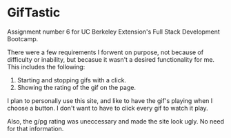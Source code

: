 # GifTastic
Assignment number 6 for UC Berkeley Extension's Full Stack Development Bootcamp.

There were a few requirements I forwent on purpose, not because of difficulty or inability, but becasue it wasn't a desired functionality for me.  This includes the following:

1. Starting and stopping gifs with a click.
2. Showing the rating of the gif on the page.

I plan to personally use this site, and like to have the gif's playing when I choose a button.  I don't want to have to click every gif to watch it play.

Also, the g/pg rating was uneccessary and made the site look ugly.  No need for that information.